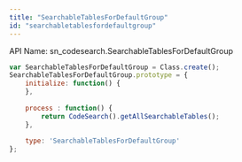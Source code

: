 ```yaml
---
title: "SearchableTablesForDefaultGroup"
id: "searchabletablesfordefaultgroup"
---
```


API Name: sn_codesearch.SearchableTablesForDefaultGroup

```js
var SearchableTablesForDefaultGroup = Class.create();
SearchableTablesForDefaultGroup.prototype = {
    initialize: function() {
    },
	
	process : function() {
		return CodeSearch().getAllSearchableTables();
	},
	
    type: 'SearchableTablesForDefaultGroup'
};
```